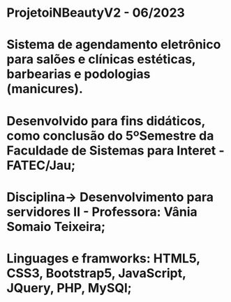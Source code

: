 # ProjetoiNBeautyV2 - 06/2023
# Sistema de agendamento eletrônico para salões e clínicas estéticas, barbearias e podologias (manicures).
# Desenvolvido para fins didáticos, como conclusão do 5ºSemestre da Faculdade de Sistemas para Interet - FATEC/Jau;
# Disciplina-> Desenvolvimento para servidores II - Professora: Vânia Somaio Teixeira;
# Linguages e framworks:  HTML5, CSS3, Bootstrap5, JavaScript, JQuery, PHP, MySQl;
